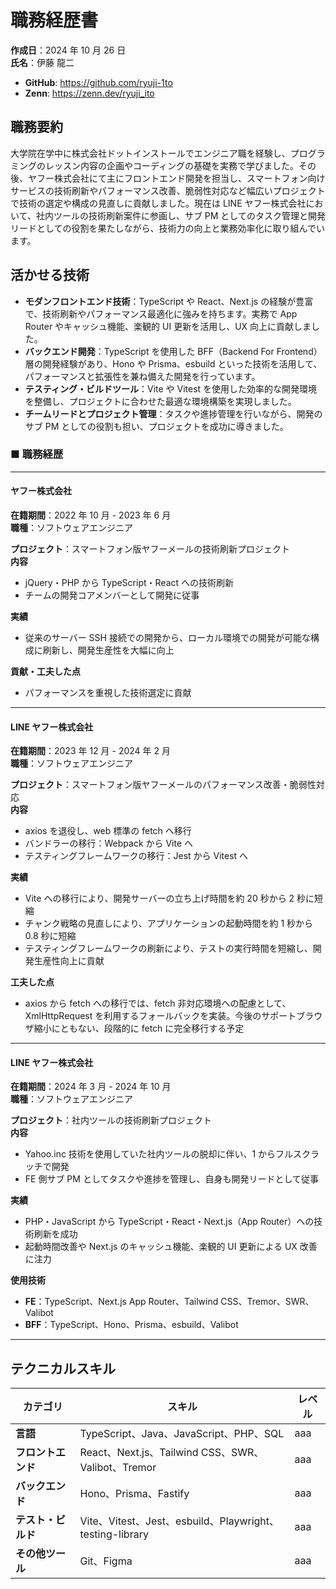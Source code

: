 # 職務経歴書

**作成日**：2024 年 10 月 26 日  
**氏名**：伊藤 龍二

<!-- TODO: githubなどのリンク -->

- **GitHub️**: https://github.com/ryuji-1to
- **Zenn**: https://zenn.dev/ryuji_ito

## 職務要約

大学院在学中に株式会社ドットインストールでエンジニア職を経験し、プログラミングのレッスン内容の企画やコーディングの基礎を実務で学びました。その後、ヤフー株式会社にて主にフロントエンド開発を担当し、スマートフォン向けサービスの技術刷新やパフォーマンス改善、脆弱性対応など幅広いプロジェクトで技術の選定や構成の見直しに貢献しました。現在は LINE ヤフー株式会社において、社内ツールの技術刷新案件に参画し、サブ PM としてのタスク管理と開発リードとしての役割を果たしながら、技術力の向上と業務効率化に取り組んでいます。

## 活かせる技術

- **モダンフロントエンド技術**：TypeScript や React、Next.js の経験が豊富で、技術刷新やパフォーマンス最適化に強みを持ちます。実務で App Router やキャッシュ機能、楽観的 UI 更新を活用し、UX 向上に貢献しました。
- **バックエンド開発**：TypeScript を使用した BFF（Backend For Frontend）層の開発経験があり、Hono や Prisma、esbuild といった技術を活用して、パフォーマンスと拡張性を兼ね備えた開発を行っています。
- **テスティング・ビルドツール**：Vite や Vitest を使用した効率的な開発環境を整備し、プロジェクトに合わせた最適な環境構築を実現しました。
- **チームリードとプロジェクト管理**：タスクや進捗管理を行いながら、開発のサブ PM としての役割も担い、プロジェクトを成功に導きました。

### ■ 職務経歴

---

#### ヤフー株式会社

**在籍期間**：2022 年 10 月 - 2023 年 6 月  
**職種**：ソフトウェアエンジニア

**プロジェクト**：スマートフォン版ヤフーメールの技術刷新プロジェクト  
**内容**

- jQuery・PHP から TypeScript・React への技術刷新
- チームの開発コアメンバーとして開発に従事

**実績**

- 従来のサーバー SSH 接続での開発から、ローカル環境での開発が可能な構成に刷新し、開発生産性を大幅に向上

**貢献・工夫した点**

- パフォーマンスを重視した技術選定に貢献

---

#### LINE ヤフー株式会社

**在籍期間**：2023 年 12 月 - 2024 年 2 月  
**職種**：ソフトウェアエンジニア

**プロジェクト**：スマートフォン版ヤフーメールのパフォーマンス改善・脆弱性対応  
**内容**

- axios を退役し、web 標準の fetch へ移行
- バンドラーの移行：Webpack から Vite へ
- テスティングフレームワークの移行：Jest から Vitest へ

**実績**

- Vite への移行により、開発サーバーの立ち上げ時間を約 20 秒から 2 秒に短縮
- チャンク戦略の見直しにより、アプリケーションの起動時間を約 1 秒から 0.8 秒に短縮
- テスティングフレームワークの刷新により、テストの実行時間を短縮し、開発生産性向上に貢献

**工夫した点**

- axios から fetch への移行では、fetch 非対応環境への配慮として、XmlHttpRequest を利用するフォールバックを実装。今後のサポートブラウザ縮小にともない、段階的に fetch に完全移行する予定

---

#### LINE ヤフー株式会社

**在籍期間**：2024 年 3 月 - 2024 年 10 月  
**職種**：ソフトウェアエンジニア

**プロジェクト**：社内ツールの技術刷新プロジェクト  
**内容**

- Yahoo.inc 技術を使用していた社内ツールの脱却に伴い、1 からフルスクラッチで開発
- FE 側サブ PM としてタスクや進捗を管理し、自身も開発リードとして従事

**実績**

- PHP・JavaScript から TypeScript・React・Next.js（App Router）への技術刷新を成功
- 起動時間改善や Next.js のキャッシュ機能、楽観的 UI 更新による UX 改善に注力

**使用技術**

- **FE**：TypeScript、Next.js App Router、Tailwind CSS、Tremor、SWR、Valibot
- **BFF**：TypeScript、Hono、Prisma、esbuild、Valibot

---

## テクニカルスキル

| カテゴリ           | スキル                                                   | レベル |
| ------------------ | -------------------------------------------------------- | ------ |
| **言語**           | TypeScript、Java、JavaScript、PHP、SQL                   | aaa    |
| **フロントエンド** | React、Next.js、Tailwind CSS、SWR、Valibot、Tremor       | aaa    |
| **バックエンド**   | Hono、Prisma、Fastify                                    | aaa    |
| **テスト・ビルド** | Vite、Vitest、Jest、esbuild、Playwright、testing-library | aaa    |
| **その他ツール**   | Git、Figma                                               | aaa    |
